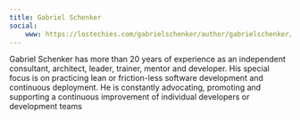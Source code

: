 ```yaml
---
title: Gabriel Schenker
social: 
    www: https://lostechies.com/gabrielschenker/author/gabrielschenker/
---
```

Gabriel Schenker has more than 20 years of experience as an independent consultant, architect, leader, trainer, mentor and developer.  His special focus is on practicing lean or friction-less software development and continuous deployment. He is constantly advocating, promoting and supporting a continuous improvement of individual developers or development teams 
<!--more-->
<!--excerpt-->
